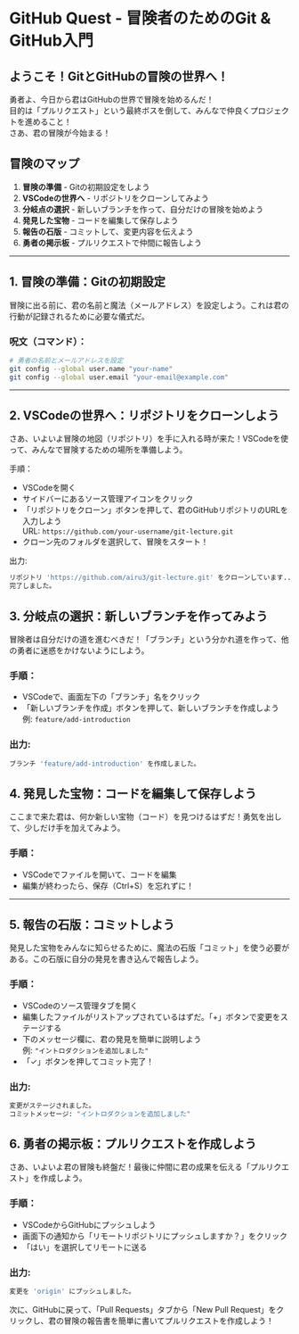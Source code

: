 # GitHub Quest - 冒険者のためのGit & GitHub入門

## ようこそ！GitとGitHubの冒険の世界へ！

勇者よ、今日から君はGitHubの世界で冒険を始めるんだ！  
目的は「プルリクエスト」という最終ボスを倒して、みんなで仲良くプロジェクトを進めること！  
さあ、君の冒険が今始まる！

## 冒険のマップ

1. **冒険の準備** - Gitの初期設定をしよう
2. **VSCodeの世界へ** - リポジトリをクローンしてみよう
3. **分岐点の選択** - 新しいブランチを作って、自分だけの冒険を始めよう
4. **発見した宝物** - コードを編集して保存しよう
5. **報告の石版** - コミットして、変更内容を伝えよう
6. **勇者の掲示板** - プルリクエストで仲間に報告しよう

---

## 1. 冒険の準備：Gitの初期設定

冒険に出る前に、君の名前と魔法（メールアドレス）を設定しよう。これは君の行動が記録されるために必要な儀式だ。

### 呪文（コマンド）：

```bash
# 勇者の名前とメールアドレスを設定
git config --global user.name "your-name"
git config --global user.email "your-email@example.com"
```

---

## 2. VSCodeの世界へ：リポジトリをクローンしよう

さあ、いよいよ冒険の地図（リポジトリ）を手に入れる時が来た！VSCodeを使って、みんなで冒険するための場所を準備しよう。

手順：

- VSCodeを開く
- サイドバーにあるソース管理アイコンをクリック
- 「リポジトリをクローン」ボタンを押して、君のGitHubリポジトリのURLを入力しよう  
  URL: `https://github.com/your-username/git-lecture.git`
- クローン先のフォルダを選択して、冒険をスタート！

出力:

```bash
リポジトリ 'https://github.com/airu3/git-lecture.git' をクローンしています...
完了しました。
```

## 3. 分岐点の選択：新しいブランチを作ってみよう

冒険者は自分だけの道を進むべきだ！「ブランチ」という分かれ道を作って、他の勇者に迷惑をかけないようにしよう。

### 手順：

- VSCodeで、画面左下の「ブランチ」名をクリック
- 「新しいブランチを作成」ボタンを押して、新しいブランチを作成しよう  
  例: `feature/add-introduction`

### 出力:

```bash
ブランチ 'feature/add-introduction' を作成しました。
```

## 4. 発見した宝物：コードを編集して保存しよう

ここまで来た君は、何か新しい宝物（コード）を見つけるはずだ！勇気を出して、少しだけ手を加えてみよう。

### 手順：

- VSCodeでファイルを開いて、コードを編集
- 編集が終わったら、保存（Ctrl+S）を忘れずに！

---

## 5. 報告の石版：コミットしよう

発見した宝物をみんなに知らせるために、魔法の石版「コミット」を使う必要がある。この石版に自分の発見を書き込んで報告しよう。

### 手順：

- VSCodeのソース管理タブを開く
- 編集したファイルがリストアップされているはずだ。「+」ボタンで変更をステージする
- 下のメッセージ欄に、君の発見を簡単に説明しよう  
  例: `"イントロダクションを追加しました"`
- 「✓」ボタンを押してコミット完了！

### 出力:

```bash
変更がステージされました。
コミットメッセージ: "イントロダクションを追加しました"
```

## 6. 勇者の掲示板：プルリクエストを作成しよう

さあ、いよいよ君の冒険も終盤だ！最後に仲間に君の成果を伝える「プルリクエスト」を作成しよう。

### 手順：

- VSCodeからGitHubにプッシュしよう
- 画面下の通知から「リモートリポジトリにプッシュしますか？」をクリック
- 「はい」を選択してリモートに送る

### 出力:

```bash
変更を 'origin' にプッシュしました。
```

次に、GitHubに戻って、「Pull Requests」タブから「New Pull Request」をクリックし、君の冒険の報告書を簡単に書いてプルリクエストを作成しよう！
